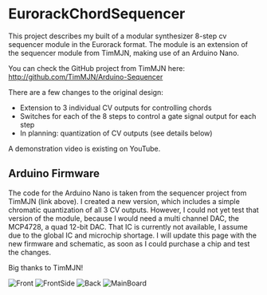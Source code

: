 # EurorackChordSequencer
This project describes my built of a modular synthesizer 8-step cv sequencer module in the Eurorack format.
The module is an extension of the sequencer module from TimMJN, making use of an Arduino Nano.

You can check the GitHub project from TimMJN here:
http://github.com/TimMJN/Arduino-Sequencer

There are a few changes to the original design:
- Extension to 3 individual CV outputs for controlling chords
- Switches for each of the 8 steps to control a gate signal output for each step
- In planning: quantization of CV outputs (see details below)

A demonstration video is existing on YouTube.

## Arduino Firmware
The code for the Arduino Nano is taken from the sequencer project from TimMJN (link above).
I created a new version, which includes a simple chromatic quantization of all 3 CV outputs.
However, I could not yet test that version of the module, because I would need a multi channel DAC, the MCP4728, a quad 12-bit DAC.
That IC is currently not available, I assume due to the global IC and microchip shortage.
I will update this page with the new firmware and schematic, as soon as I could purchase a chip and test the changes.

Big thanks to TimMJN!


![Front](https://user-images.githubusercontent.com/97026614/150731201-aff2b512-5bf7-41cf-ba18-e26e32674c4d.JPG)
![FrontSide](https://user-images.githubusercontent.com/97026614/150775298-86a71474-52ac-46d7-bc23-a0976e2a9e81.JPG)
![Back](https://user-images.githubusercontent.com/97026614/150775348-6887f31b-559f-4db2-9151-5f1113250aee.JPG)
![MainBoard](https://user-images.githubusercontent.com/97026614/150775392-d1e1c4a5-80a8-443a-8e66-608f4eda3d76.JPG)
